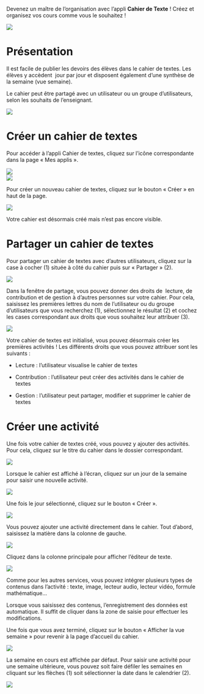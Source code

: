 Devenez un maître de l’organisation avec l’appli **Cahier de Texte** ! Créez et organisez vos cours comme vous le souhaitez !

![](../../wp-content/uploads/2015/03/CC-BY-NC-SA-3.0-FR-300x105.png)

Présentation
============

Il est facile de publier les devoirs des élèves dans le cahier de textes. Les élèves y accèdent  jour par jour et disposent également d’une synthèse de la semaine (vue semaine).

Le cahier peut être partagé avec un utilisateur ou un groupe d’utilisateurs, selon les souhaits de l’enseignant.

![](../../wp-content/uploads/2015/05/cahier-de-textes.png)

Créer un cahier de textes
=========================

Pour accéder à l’appli Cahier de textes, cliquez sur l’icône correspondante dans la page « Mes applis ».

![](/assets/cahier-de-textes.png)  
![](/assets/Cahier-de-texte-2.png)

Pour créer un nouveau cahier de textes, cliquez sur le bouton « Créer » en haut de la page.

![](/assets/Cahier-de-texte-3.png)

Votre cahier est désormais créé mais n’est pas encore visible.

Partager un cahier de textes
============================

Pour partager un cahier de textes avec d’autres utilisateurs, cliquez sur la case à cocher (1) située à côté du cahier puis sur « Partager » (2).

![](/assets/Cahier-de-texte-4.png)

Dans la fenêtre de partage, vous pouvez donner des droits de  lecture, de contribution et de gestion à d’autres personnes sur votre cahier. Pour cela, saisissez les premières lettres du nom de l’utilisateur ou du groupe d’utilisateurs que vous recherchez (1), sélectionnez le résultat (2) et cochez les cases correspondant aux droits que vous souhaitez leur attribuer (3).

![](/assets/Cahier-de-texte-5.png)

Votre cahier de textes est initialisé, vous pouvez désormais créer les premières activités ! Les différents droits que vous pouvez attribuer sont les suivants :

-   Lecture : l’utilisateur visualise le cahier de textes

-   Contribution : l’utilisateur peut créer des activités dans le cahier de textes

-   Gestion : l’utilisateur peut partager, modifier et supprimer le cahier de textes

Créer une activité
==================

Une fois votre cahier de textes créé, vous pouvez y ajouter des activités. Pour cela, cliquez sur le titre du cahier dans le dossier correspondant.

![](/assets/Cahier-de-texte-6.png)

Lorsque le cahier est affiché à l’écran, cliquez sur un jour de la semaine pour saisir une nouvelle activité.

![](/assets/Cahier-de-texte-7.png)

Une fois le jour sélectionné, cliquez sur le bouton « Créer ».

![](../../wp-content/uploads/2015/06/t8.png)

Vous pouvez ajouter une activité directement dans le cahier. Tout d’abord, saisissez la matière dans la colonne de gauche.

![](../../wp-content/uploads/2015/06/t9.png)

Cliquez dans la colonne principale pour afficher l’éditeur de texte.

![](../../wp-content/uploads/2015/06/t10.png)

Comme pour les autres services, vous pouvez intégrer plusieurs types de contenus dans l’activité : texte, image, lecteur audio, lecteur vidéo, formule mathématique…

Lorsque vous saisissez des contenus, l’enregistrement des données est automatique. Il suffit de cliquer dans la zone de saisie pour effectuer les modifications.

Une fois que vous avez terminé, cliquez sur le bouton « Afficher la vue semaine » pour revenir à la page d’accueil du cahier.

![](../../wp-content/uploads/2015/06/t11.png)

La semaine en cours est affichée par défaut. Pour saisir une activité pour une semaine ultérieure, vous pouvez soit faire défiler les semaines en cliquant sur les flèches (1) soit sélectionner la date dans le calendrier (2).

![](../../wp-content/uploads/2015/06/t12.png)
